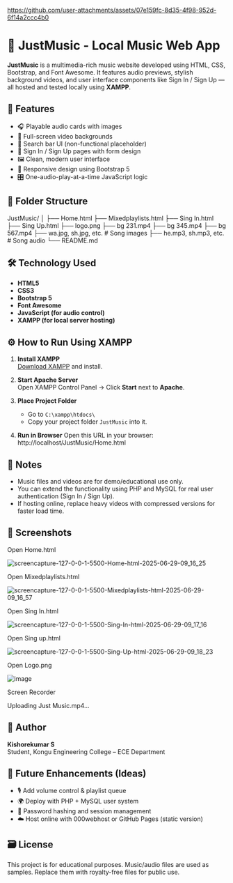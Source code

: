 
https://github.com/user-attachments/assets/07e159fc-8d35-4f98-952d-6f14a2ccc4b0
# 🎵 JustMusic - Local Music Web App

**JustMusic** is a multimedia-rich music website developed using HTML, CSS, Bootstrap, and Font Awesome. It features audio previews, stylish background videos, and user interface components like Sign In / Sign Up — all hosted and tested locally using **XAMPP**.

## 🚀 Features

- 🎧 Playable audio cards with images
- 🎥 Full-screen video backgrounds
- 🔎 Search bar UI (non-functional placeholder)
- 👤 Sign In / Sign Up pages with form design
- 🖼️ Clean, modern user interface
- 📱 Responsive design using Bootstrap 5
- 🎛️ One-audio-play-at-a-time JavaScript logic



## 📂 Folder Structure

JustMusic/
│
├── Home.html
├── Mixedplaylists.html
├── Sing In.html
├── Sing Up.html
├── logo.png
├── bg 231.mp4
├── bg 345.mp4
├── bg 567.mp4
├── wa.jpg, sh.jpg, etc. # Song images
├── he.mp3, sh.mp3, etc. # Song audio
└── README.md

## 🛠️ Technology Used

- **HTML5**
- **CSS3**
- **Bootstrap 5**
- **Font Awesome**
- **JavaScript (for audio control)**
- **XAMPP (for local server hosting)**

## ⚙️ How to Run Using XAMPP

1. **Install XAMPP**  
   [Download XAMPP](https://www.apachefriends.org/index.html) and install.

2. **Start Apache Server**  
   Open XAMPP Control Panel → Click **Start** next to **Apache**.

3. **Place Project Folder**
   - Go to `C:\xampp\htdocs\`
   - Copy your project folder `JustMusic` into it.

4. **Run in Browser**
   Open this URL in your browser:
http://localhost/JustMusic/Home.html


## 📌 Notes

- Music files and videos are for demo/educational use only.
- You can extend the functionality using PHP and MySQL for real user authentication (Sign In / Sign Up).
- If hosting online, replace heavy videos with compressed versions for faster load time.



## 📸 Screenshots

Open Home.html

  ![screencapture-127-0-0-1-5500-Home-html-2025-06-29-09_16_25](https://github.com/user-attachments/assets/de457288-6ad1-4794-9dac-f73c84a0fb75)

Open Mixedplaylists.html

   ![screencapture-127-0-0-1-5500-Mixedplaylists-html-2025-06-29-09_16_57](https://github.com/user-attachments/assets/4857ba53-bc14-45a6-b9ea-29a3eace6092)

Open Sing In.html

   ![screencapture-127-0-0-1-5500-Sing-In-html-2025-06-29-09_17_16](https://github.com/user-attachments/assets/88b6e4cb-4e85-4d83-b77c-cfd2b9e97720)

Open Sing up.html

   ![screencapture-127-0-0-1-5500-Sing-Up-html-2025-06-29-09_18_23](https://github.com/user-attachments/assets/7728c1ad-35f1-4f65-81e1-0cef75301cb9)

Open Logo.png

   ![image](https://github.com/user-attachments/assets/c0a305c0-f5de-420a-b9e0-464d5b4d33ed)

Screen Recorder

   Uploading Just Music.mp4…



## 👤 Author

**Kishorekumar S**  
Student, Kongu Engineering College – ECE Department

## 📡 Future Enhancements (Ideas)

- 🎙️ Add volume control & playlist queue
- 🌍 Deploy with PHP + MySQL user system
- 🔐 Password hashing and session management
- ☁️ Host online with 000webhost or GitHub Pages (static version)

## 🗃️ License

This project is for educational purposes. Music/audio files are used as samples. Replace them with royalty-free files for public use.
